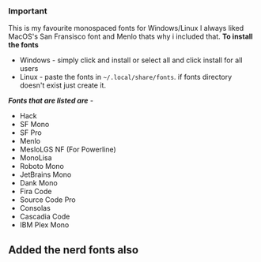 ### Important
This is my favourite monospaced fonts for Windows/Linux
I always liked MacOS's San Fransisco font and Menlo thats why i included that.
**To install the fonts**
- Windows - simply click and install or select all and click install for all users
- Linux -  paste the fonts in `~/.local/share/fonts`. if fonts directory doesn't exist just create it.

***Fonts that are listed are*** -
- Hack
- SF Mono
- SF Pro
- Menlo
- MesloLGS NF (For Powerline)
- MonoLisa
- Roboto Mono
- JetBrains Mono
- Dank Mono
- Fira Code
- Source Code Pro
- Consolas
- Cascadia Code
- IBM Plex Mono

## Added the nerd fonts also
